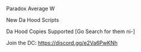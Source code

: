 Paradox Average W



New Da Hood Scripts

Da Hood Copies Supported 
[Go Search for them ni-]

Join the DC: https://discord.gg/e2Va6PwKNh
